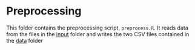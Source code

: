 
# Preprocessing

This folder contains the preprocessing script, `preprocess.R`. It reads data 
from the files in the [input](/input) folder and writes the two CSV files 
contained in the [data](/data) folder
